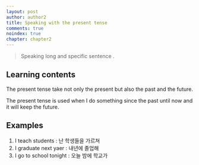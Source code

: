 ```yaml
---
layout: post
author: author2
title: Speaking with the present tense
comments: true
noindex: true
chapter: chapter2
---
```

>Speaking long and specific sentence .

## Learning contents

The present tense take not only the present but also the past and the future.

The present tense is used when I do something since the past until now and it will keep the future.

## Examples

1. I teach students 
: 난 학생들을 가르쳐
2. I graduate next yaer
: 내년에 졸업해
3. I go to school tonight
: 오늘 밤에 학교가
